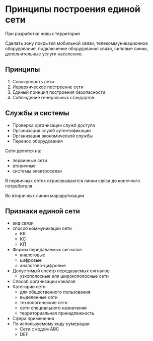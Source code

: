 # Принципы построения единой сети

При разработке новых территорий 

Сделать зону покрытия мобильной связи, телекоммуникационное оборудование, подключение оборудования связи, силовые линии, дополнительные услуги населению.

## Принципы

1. Совокупность сети
2. Иерархическое построение сети
3. Единый принцип построения безопасности
4. Соблюдение генеральных стандартов

## Службы и системы

- Проверка организации служб доступа
- Организация служб аутентификации
- Организация экономической службы
- Перенос оборудования

Сети делятся на:

- первичные сети
- вторичные
- системы электросвязи

В первичных сетях отрисовываются линии связи до конечного потребителя

Во вторичных линии маршрутизации

## Признаки единой сети

- вид связи
- способ коммуникации сети
  - КК
  - КС
  - КП
- Формы передаваемых сигналов
  - аналоговые
  - цифровые
  - аналогово-цифровые
- Допустимый спектр передаваемых сигналов
  - узкополосные или широкополосные сети
- Способ организации каналов
- Категории сети
  - для общественного пользования
  - выделенные сети
  - технологические сети
  - сети специального назначения
  - территориальная принадлежность
- Сфера применения
- По используемому коду нумерации
  - Сети с кодом ABC
  - DEF
